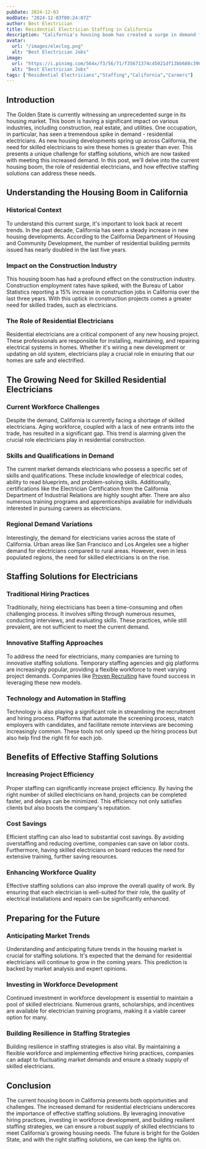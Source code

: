 ```yaml
---
pubDate: 2024-12-03
modDate: "2024-12-03T00:24:07Z"
author: Best Electrician
title: Residential Electrician Staffing in California
description: "California's housing boom has created a surge in demand for residential electricians. Learn how staffing solutions can meet the growing need for skilled professionals in this essential role."
avatar:
  url: "/images/eleclog.png"
  alt: "Best Electrician Jobs"
image:
  url: "https://i.pinimg.com/564x/f3/56/71/f35671374c45021df13bb688c390a3a2.jpg"
  alt: "Best Electrician Jobs"
tags: ["Residential Electricians","Staffing","California","Careers"]
---
```


## Introduction
The Golden State is currently witnessing an unprecedented surge in its housing market. This boom is having a significant impact on various industries, including construction, real estate, and utilities. One occupation, in particular, has seen a tremendous spike in demand - residential electricians. As new housing developments spring up across California, the need for skilled electricians to wire these homes is greater than ever. This presents a unique challenge for staffing solutions, which are now tasked with meeting this increased demand. In this post, we'll delve into the current housing boom, the role of residential electricians, and how effective staffing solutions can address these needs.

## Understanding the Housing Boom in California
### Historical Context
To understand this current surge, it's important to look back at recent trends. In the past decade, California has seen a steady increase in new housing developments. According to the California Department of Housing and Community Development, the number of residential building permits issued has nearly doubled in the last five years.

### Impact on the Construction Industry
This housing boom has had a profound effect on the construction industry. Construction employment rates have spiked, with the Bureau of Labor Statistics reporting a 15% increase in construction jobs in California over the last three years. With this uptick in construction projects comes a greater need for skilled trades, such as electricians.

### The Role of Residential Electricians
Residential electricians are a critical component of any new housing project. These professionals are responsible for installing, maintaining, and repairing electrical systems in homes. Whether it's wiring a new development or updating an old system, electricians play a crucial role in ensuring that our homes are safe and electrified.

## The Growing Need for Skilled Residential Electricians
### Current Workforce Challenges
Despite the demand, California is currently facing a shortage of skilled electricians. Aging workforce, coupled with a lack of new entrants into the trade, has resulted in a significant gap. This trend is alarming given the crucial role electricians play in residential construction.

### Skills and Qualifications in Demand
The current market demands electricians who possess a specific set of skills and qualifications. These include knowledge of electrical codes, ability to read blueprints, and problem-solving skills. Additionally, certifications like the Electrician Certification from the California Department of Industrial Relations are highly sought after. There are also numerous training programs and apprenticeships available for individuals interested in pursuing careers as electricians.

### Regional Demand Variations
Interestingly, the demand for electricians varies across the state of California. Urban areas like San Francisco and Los Angeles see a higher demand for electricians compared to rural areas. However, even in less populated regions, the need for skilled electricians is on the rise.

## Staffing Solutions for Electricians
### Traditional Hiring Practices
Traditionally, hiring electricians has been a time-consuming and often challenging process. It involves sifting through numerous resumes, conducting interviews, and evaluating skills. These practices, while still prevalent, are not sufficient to meet the current demand.

### Innovative Staffing Approaches
To address the need for electricians, many companies are turning to innovative staffing solutions. Temporary staffing agencies and gig platforms are increasingly popular, providing a flexible workforce to meet varying project demands. Companies like [Proven Recruiting](https://provenrecruiting.com/) have found success in leveraging these new models.

### Technology and Automation in Staffing
Technology is also playing a significant role in streamlining the recruitment and hiring process. Platforms that automate the screening process, match employers with candidates, and facilitate remote interviews are becoming increasingly common. These tools not only speed up the hiring process but also help find the right fit for each job.

## Benefits of Effective Staffing Solutions
### Increasing Project Efficiency
Proper staffing can significantly increase project efficiency. By having the right number of skilled electricians on hand, projects can be completed faster, and delays can be minimized. This efficiency not only satisfies clients but also boosts the company's reputation.

### Cost Savings
Efficient staffing can also lead to substantial cost savings. By avoiding overstaffing and reducing overtime, companies can save on labor costs. Furthermore, having skilled electricians on board reduces the need for extensive training, further saving resources.

### Enhancing Workforce Quality
Effective staffing solutions can also improve the overall quality of work. By ensuring that each electrician is well-suited for their role, the quality of electrical installations and repairs can be significantly enhanced. 

## Preparing for the Future
### Anticipating Market Trends
Understanding and anticipating future trends in the housing market is crucial for staffing solutions. It's expected that the demand for residential electricians will continue to grow in the coming years. This prediction is backed by market analysis and expert opinions.

### Investing in Workforce Development
Continued investment in workforce development is essential to maintain a pool of skilled electricians. Numerous grants, scholarships, and incentives are available for electrician training programs, making it a viable career option for many.

### Building Resilience in Staffing Strategies
Building resilience in staffing strategies is also vital. By maintaining a flexible workforce and implementing effective hiring practices, companies can adapt to fluctuating market demands and ensure a steady supply of skilled electricians.

## Conclusion
The current housing boom in California presents both opportunities and challenges. The increased demand for residential electricians underscores the importance of effective staffing solutions. By leveraging innovative hiring practices, investing in workforce development, and building resilient staffing strategies, we can ensure a robust supply of skilled electricians to meet California's growing housing needs. The future is bright for the Golden State, and with the right staffing solutions, we can keep the lights on.